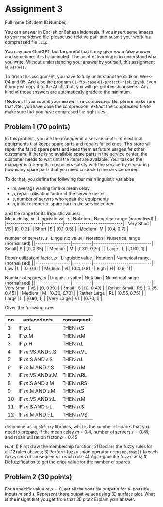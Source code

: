 # Assignment 3

Full name (Student ID Number)

You can answer in English or Bahasa Indonesia. If you insert some images
to your markdown file, please use relative path and submit your work 
in a compressed file `.zip`.


You may use ChatGPT, but be careful that it may give you a false answer 
and sometimes it is hallucinated. The point of learning is to understand what you write. 
Without understanding your answer by yourself, this assignment is useless.

To finish this assignment, you have to fully understand the slide on 
Week-04 and 05. And also the program `01-fis-case-01-project-risk.ipynb`. 
Even if you just copy it to the AI chatbot, you will get gribberish answers.
Any kind of those answers are automatically grade to the minimum.

[**Notice**]: If you submit your answer in a compressed file, please make
sure that after you have done the compression, extract the compressed file
to make sure that you have compresed the right files.


## Problem 1 (70 points)
In this problem, you are the manager of a service center of electrical 
equipments that keeps spare parts and repairs failed ones. This store
will repair the failed spare parts and keep them as future usages for
other customers. If there is no available spare parts in the service center, 
the customer needs to wait until the items are available. Your task as 
the manager is to keep the customers satisfy with the service by
measuring how many spare parts that you need to stock in the service center.

To do that, you define the following four main linguistic variables
- $m$, average waiting time or mean delay
- $\rho$, repair utilisation factor of the service center
- $s$, number of servers who repair the equipments
- $n$, initial number of spare part in the service center

and the range for its linguistic values:   
Mean delay, $m$
| Linguistic value | Notation | Numerical range (normalised) |
|------------------|----------|------------------------------|
| Very Short       | VS       | [0, 0.3]                     |
| Short            | S        | [0.1, 0.5]                   |
| Medium           | M        | [0.4, 0.7]                   |

Number of servers, $s$
| Linguistic value | Notation | Numerical range (normalised) |
|------------------|----------|------------------------------|
| Small            | S        | [0, 0.35]                    | 
| Medium           | M        | [0.30, 0.70]                 |
| Large            | L        | [0.60, 1]                    |

Repair utilizationi factor, $\rho$
| Linguistic value | Notation | Numerical range (normalised) |
|------------------|----------|------------------------------|
| Low              | L        | [0, 0.6]                     |
| Medium           | M        | [0.4, 0.8]                   |
| High             | H        | [0.6, 1]                     |

Number of spares, $n$
| Linguistic value | Notation | Numerical range (normalised) |
|------------------|----------|------------------------------|
| Very Small       | VS       | [0, 0.30]                    |
| Small            | S        | [0, 0.40]                    |
| Rather Small     | RS       | [0.25, 0.45]                 |
| Medium           | M        | [0.30, 0.70]                 |
| Rather Large     | RL       | [0.55, 0.75]                 |
| Large            | L        | [0.60, 1]                    |
| Very Large       | VL       | [0.70, 1]                    |



Given the following rules

| no | antecedents | consequent |
|----|--------------|------------|
| 1  | IF $\rho$.L  | THEN $n$.S |
| 2  | IF $\rho$.M  | THEN $n$.M | 
| 3  | IF $\rho$.H  | THEN $n$.L |
| 4  | IF $m$.VS AND $s$.S | THEN $n$.VL |
| 5  | IF $m$.S AND $s$.S  | THEN $n$.L  |
| 6  | IF $m$.M AND $s$.S  | THEN $n$.M  |
| 7  | IF $m$.VS AND $s$.M | THEN $n$.RL |
| 8  | IF $m$.S AND $s$.M  | THEN $n$.RS |
| 9  | IF $m$.M AND $s$.M  | THEN $n$.S  |
| 10 | IF $m$.VS AND $s$.L | THEN $n$.M  |
| 11 | IF $m$.S AND $s$.L  | THEN $n$.S  |
| 12 | IF $m$.M AND $s$.L  | THEN $n$.VS |

determine using `skfuzzy` libraries, what is the number of spares that you 
need to prepare, if the mean delay $m = 0.4$, number of servers $s = 0.45$,
and repair utilisation factor $\rho = 0.45$

*Hint*: 1) First draw the membership function; 2) Declare the fuzzy rules
for all 12 rules aboves; 3) Perform fuzzy union operator using `np.fmax()` to each
fuzzy sets of consequents in each rule; 4) Aggregate the fuzzy sets;
5) Defuzzification to get the crips value for the number of spares.


## Problem 2 (30 points)

For a specific value of $\rho=0$, get all the possible output $n$ for
all possible inputs $m$ and $s$. Represent those output values using
3D surface plot.  What is the insight that you get from that 3D plot?
Explain your answer.